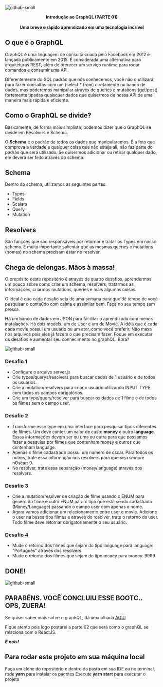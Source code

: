 ![github-small](https://miro.medium.com/max/1000/1*RHQ7lpGDV_M3yWRa9DiR2g.png)

<p align="center">
  <b>Introdução ao GraphQL (PARTE 01)</b><br><br>
  <b>Uma breve e rápido aprendizado em uma tecnologia incrível</b>
</p>

## O que é o GraphQL

GraphQL é uma linguagem de consulta criada pelo Facebook em 2012 e lançada publicamente em 2015. É considerada uma alternativa para arquiteturas REST, além de oferecer um serviço runtime para rodar comandos e consumir uma API. 

Diferentemente do SQL padrão que nós conhecemos, você não o utilizará para fazer consultas com um (select * from) diretamente no banco de dados, mas poderemos manipular através de queries e mutations (get/post) fortemente tipadas quaisquer dados que quisermos de nossa API de uma maneira mais rápida e eficiente.

## Como o GraphQL se divide?

Basicamente, de forma mais simplista, podemos dizer que o GraphQL se divide em Resolvers e Schema. 

O **Schema** é o padrão de todos os dados que manipularemos. É a foto que comprova a verdade e qualquer coisa que não esteja ali, não faz parte do padrão que será utilizado. Se quisermos adicionar ou retirar qualquer dado, ele deverá ser feito através do schema.

## Schema
Dentro do schema, utilizamos as seguintes partes:
- Types
- Fields
- Scalars
- Query
- Mutation

## Resolvers
São funções que são responsáveis por retornar e tratar os Types em nosso schema. É muito importante salientar que as mesmas queries e mutations (nomes) no schema precisam estar no resolver. 

## Chega de delongas. Mãos à massa!
O propósito deste repositório é através de quatro desafios, aprendermos um pouco sobre como criar um schema, resolvers, tratarmos as informações, criarmos mutations, queries e mais algumas coisas.

O ideal é que cada desafio seja de uma semana para que dê tempo de você pesquisar o conteúdo com calma e assimilar bem. Faça no seu tempo sem pressa. 

Há um banco de dados em JSON para facilitar o aprendizado com menos instalações. Há dois models, um de User e um de Movie. A idéia que é cada cada movie possui um usuário ou um ator, como você preferir. Não mexa nos arquivos pois eles já fazem o que precisam fazer. Foque em executar os desafios e aumentar seu conhecimento no graphQL. Bora?

![github-small](https://i.makeagif.com/media/6-23-2017/3kMCNc.gif)

### Desafio 1

+ Configure o arquivo server.js
+ Crie types/querys/resolvers para buscar dados de 1 usuário e de todos os usuários. 
+ Crie a mutation/resolvers para criar o usuário utilizando INPUT TYPE com todos os campos obrigatórios.
+ Crie um type/query/resolver para buscar os dados de 1 filme e de todos os filmes sem o campo user.

### Desafio 2

+ Transforme esse type em uma interface para pesquisar tipos diferentes de filmes. Um deve conter um valor de custo **money** e outro **language**. Essas informações devem ser ou uma ou outra para que possamos fazer a pesquisa por filmes que contenham money e outros que contenham language.
+ Apenas o filme cadastrado possui um numero de oscar. Para todos os outros, trate essa informação nos resolvers para que seja sempre nOscar: 0.
+ No resolver, trate essa separação (money/language) através dos resolvers.

### Desafio 3

+ Crie a mutation/resolver de criação de filme usando o ENUM para genero do filme e outro ENUM para o tipo que está sendo cadastrado (Money/Language) passando o campo user com apenas o nome.
+ Agora vamos adicionar um relacionamento entre user e movie. Adicione o user na busca dos filmes e através do resolver, trate o retorno do user. Todo filme deve retornar obrigatoriamente o seu usuário.

### Desafio 4
+ Mude o retorno dos filmes que sejam do tipo language para language: "Português" através dos resolvers
+ Mude o retorno dos filmes que sejam do tipo money para money: 9999

## DONE!

![github-small](https://www.publicitarioscriativos.com/wp-content/uploads/2019/04/ezgif.com-optimize-59.gif)

## PARABÉNS. VOCÊ CONCLUIU ESSE BOOTC.. OPS, ZUERA!
Se quiser saber mais sobre o graphQL, dá uma olhada <a href="https://graphql.org">AQUI</a>

Fique atento pois logo postarei a parte 02 que será como o graphQL se relaciona com o ReactJS.

***É nóis!***

## Para rodar este projeto em sua máquina local

Faça um clone do repositório e dentro da pasta em sua IDE ou no terminal, rode **yarn** para instalar os pacotes
Execute **yarn start** para executar o projeto
